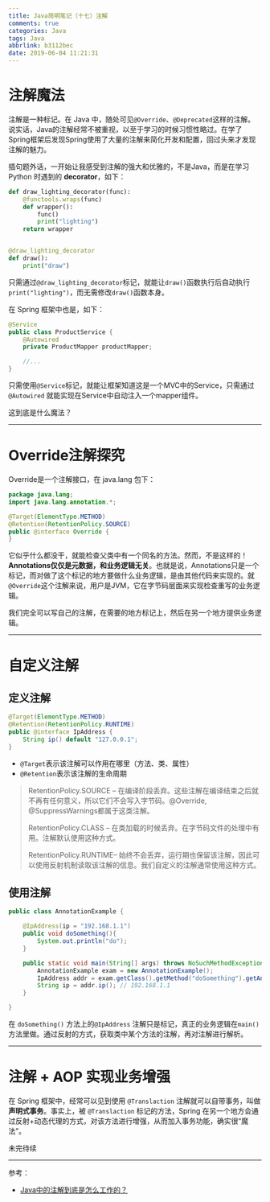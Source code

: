 ```yaml
---
title: Java简明笔记（十七）注解
comments: true
categories: Java
tags: Java
abbrlink: b3112bec
date: 2019-06-04 11:21:31
---
```


# 注解魔法

注解是一种标记。在 Java 中，随处可见`@Override`、`@Deprecated`这样的注解。说实话，Java的注解经常不被重视，以至于学习的时候习惯性略过。在学了Spring框架后发现Spring使用了大量的注解来简化开发和配置，回过头来才发现注解的魅力。

插句题外话，一开始让我感受到注解的强大和优雅的，不是Java，而是在学习 Python 时遇到的 **decorator**，如下：

```python
def draw_lighting_decorator(func):
    @functools.wraps(func)
    def wrapper():
        func()
        print("lighting")
    return wrapper


@draw_lighting_decorator
def draw():
    print("draw")
```

只需通过`@draw_lighting_decorator`标记，就能让`draw()`函数执行后自动执行`print("lighting")`，而无需修改`draw()`函数本身。

在 Spring 框架中也是，如下：

```java
@Service
public class ProductService {
    @Autowired
    private ProductMapper productMapper;

    //...
}
```

只需使用`@Service`标记，就能让框架知道这是一个MVC中的Service，只需通过`@Autowired` 就能实现在Service中自动注入一个mapper组件。

这到底是什么魔法？

<!-- more -->

---

# Override注解探究

Override是一个注解接口，在 java.lang 包下：

```java
package java.lang;
import java.lang.annotation.*;

@Target(ElementType.METHOD)
@Retention(RetentionPolicy.SOURCE)
public @interface Override {
}
```

它似乎什么都没干，就能检查父类中有一个同名的方法。然而，不是这样的！**Annotations仅仅是元数据，和业务逻辑无关**。也就是说，Annotations只是一个标记，而对做了这个标记的地方要做什么业务逻辑，是由其他代码来实现的。就`@Override`这个注解来说，用户是JVM，它在字节码层面来实现检查重写的业务逻辑。

我们完全可以写自己的注解，在需要的地方标记上，然后在另一个地方提供业务逻辑。

---

# 自定义注解

## 定义注解

```java
@Target(ElementType.METHOD)
@Retention(RetentionPolicy.RUNTIME)
public @interface IpAddress {
    String ip() default "127.0.0.1";
}
```

- `@Target`表示该注解可以作用在哪里（方法、类、属性）
- `@Retention`表示该注解的生命周期

> RetentionPolicy.SOURCE – 在编译阶段丢弃。这些注解在编译结束之后就不再有任何意义，所以它们不会写入字节码。@Override, @SuppressWarnings都属于这类注解。
>
> RetentionPolicy.CLASS – 在类加载的时候丢弃。在字节码文件的处理中有用。注解默认使用这种方式。
>
> RetentionPolicy.RUNTIME– 始终不会丢弃，运行期也保留该注解，因此可以使用反射机制读取该注解的信息。我们自定义的注解通常使用这种方式。

## 使用注解

```java
public class AnnotationExample {

    @IpAddress(ip = "192.168.1.1")
    public void doSomething(){
        System.out.println("do");
    }

    public static void main(String[] args) throws NoSuchMethodException {
        AnnotationExample exam = new AnnotationExample();
        IpAddress addr = exam.getClass().getMethod("doSomething").getAnnotation(IpAddress.class);
        String ip = addr.ip(); // 192.168.1.1
    }

}
```

在 `doSomething()` 方法上的`@IpAddress` 注解只是标记，真正的业务逻辑在`main()`方法里做。通过反射的方式，获取类中某个方法的注解，再对注解进行解析。

---

# 注解 + AOP 实现业务增强

在 Spring 框架中，经常可以见到使用 `@Translaction` 注解就可以自带事务，叫做 **声明式事务**。事实上，被 `@Translaction` 标记的方法，Spring 在另一个地方会通过反射+动态代理的方式，对该方法进行增强，从而加入事务功能，确实很“魔法”。

未完待续

---

参考：
- [Java中的注解到底是怎么工作的？](https://zhuanlan.zhihu.com/p/67967745)
